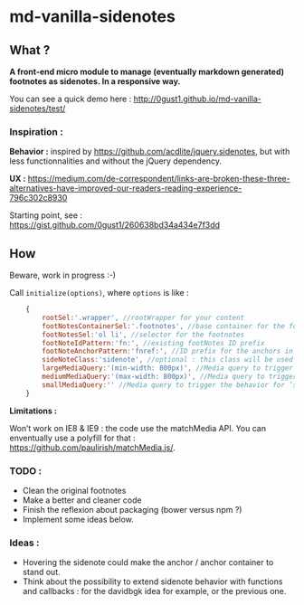 # md-vanilla-sidenotes

## What ?

**A front-end micro module to manage (eventually markdown generated) footnotes as sidenotes. In a responsive way.**

You can see a quick demo here : <http://0gust1.github.io/md-vanilla-sidenotes/test/>


### Inspiration :

**Behavior :** inspired by <https://github.com/acdlite/jquery.sidenotes>, but with less functionnalities and without the jQuery dependency.

**UX :** <https://medium.com/de-correspondent/links-are-broken-these-three-alternatives-have-improved-our-readers-reading-experience-796c302c8930>

Starting point, see : https://gist.github.com/0gust1/260638bd34a434e7f3dd

## How

Beware, work in progress :-)

Call `initialize(options)`, where `options` is like :

```javascript
    {
        rootSel:'.wrapper', //rootWrapper for your content
        footNotesContainerSel:'.footnotes', //base container for the footnotes to transform into sidenotes
        footNotesSel:'ol li', //selector for the footnotes
        footNoteIdPattern:'fn:', //existing footNotes ID prefix
        footNoteAnchorPattern:'fnref:', //ID prefix for the anchors in the main content, linking to notes.
        sideNoteClass:'sidenote', //optional : this class will be used for the generated sidenotes
        largeMediaQuery:'(min-width: 800px)', //Media query to trigger the behavior for ‘large’ screens
        mediumMediaQuery:'(max-width: 800px)', //Media query to trigger the behavior for ‘medium’ screens
        smallMediaQuery:'' //Media query to trigger the behavior for ‘small’ screens
    }

```

**Limitations :**

Won’t work on IE8 & IE9 : the code use the matchMedia API. You can enventually use a polyfill for that : <https://github.com/paulirish/matchMedia.js/>.

### TODO :

* Clean the original footnotes
* Make a better and cleaner code
* Finish the reflexion about packaging (bower versus npm ?)
* Implement some ideas below.

### Ideas :

* Hovering the sidenote could make the anchor / anchor container to stand out.
* Think about the possibility to extend sidenote behavior with functions and callbacks : for the davidbgk idea for example, or the previous one.


